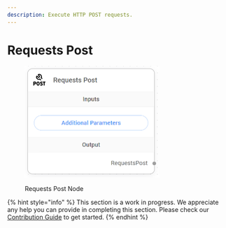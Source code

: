 ```yaml
---
description: Execute HTTP POST requests.
---
```


# Requests Post

<figure><img src="../../../.gitbook/assets/image (7) (1).png" alt="" width="307"><figcaption><p>Requests Post Node</p></figcaption></figure>

{% hint style="info" %}
This section is a work in progress. We appreciate any help you can provide in completing this section. Please check our [Contribution Guide](https://toi500.gitbook.io/flowise-docs/\~/changes/8jXR0fgKTRRTOfbueBkZ/contributing) to get started.
{% endhint %}
